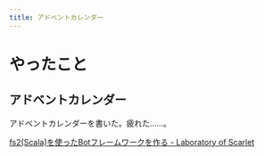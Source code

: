 ```yaml
---
title: アドベントカレンダー
---
```


# やったこと

## アドベントカレンダー

アドベントカレンダーを書いた。疲れた……。

[fs2\(Scala\)を使ったBotフレームワークを作る \- Laboratory of Scarlet](https://blog.sh4869.net/post/2019/12/09/create-bot-freamwork/)


